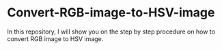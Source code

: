 # Convert-RGB-image-to-HSV-image
In this repository, I will show you on the step by step procedure on how to convert RGB image to HSV image.
